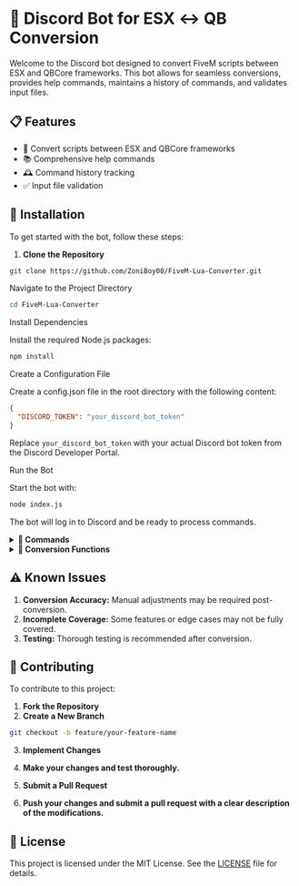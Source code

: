 # 🚀 Discord Bot for ESX ↔️ QB Conversion

Welcome to the Discord bot designed to convert FiveM scripts between ESX and QBCore frameworks. This bot allows for seamless conversions, provides help commands, maintains a history of commands, and validates input files.

## 📋 Features

- 🔄 Convert scripts between ESX and QBCore frameworks
- 📚 Comprehensive help commands
- 🕰️ Command history tracking
- ✅ Input file validation

## 🚀 Installation

To get started with the bot, follow these steps:

1. **Clone the Repository**

```bash
git clone https://github.com/ZoniBoy00/FiveM-Lua-Converter.git
```
Navigate to the Project Directory

```bash
cd FiveM-Lua-Converter
```
Install Dependencies

Install the required Node.js packages:

```bash
npm install
```
Create a Configuration File

Create a config.json file in the root directory with the following content:

```json
{
  "DISCORD_TOKEN": "your_discord_bot_token"
}
```
Replace ```your_discord_bot_token``` with your actual Discord bot token from the Discord Developer Portal.

Run the Bot

Start the bot with:

```bash
node index.js
```
The bot will log in to Discord and be ready to process commands.

<details>
<summary><strong>💬 Commands</strong></summary>
<br>

<div style="background-color: #f6f8fa; border: 1px solid #d0d7de; border-radius: 6px; padding: 16px;">
  <table>
    <tr>
      <th>Command</th>
      <th>Description</th>
      <th>Example</th>
    </tr>
    <tr>
      <td><code>!convert [type] [filename]</code></td>
      <td>Convert a script file</td>
      <td><code>!convert esx-to-qb script.lua</code></td>
    </tr>
    <tr>
      <td><code>!help</code></td>
      <td>Display available commands</td>
      <td><code>!help</code></td>
    </tr>
    <tr>
      <td><code>!history</code></td>
      <td>View recent commands</td>
      <td><code>!history</code></td>
    </tr>
    <tr>
      <td><code>!validate</code></td>
      <td>Validate file syntax</td>
      <td><code>!validate</code></td>
    </tr>
  </table>
</div>

</details>

<details>
<summary><strong>🔄 Conversion Functions</strong></summary>
<br>

<div style="background-color: #f6f8fa; border: 1px solid #d0d7de; border-radius: 6px; padding: 16px;">
  <h4>ESX to QBCore Conversion (esxToQb.js)</h4>
  <p>Converts ESX-specific functions and events to their QBCore counterparts. Handles core functions, game functions, and additional snippets.</p>
  
  <table>
    <tr>
      <th>ESX</th>
      <th>QBCore</th>
    </tr>
    <tr>
      <td><code>esx:onPlayerDeath</code></td>
      <td><code>hospital:server:SetDeathStatus</code></td>
    </tr>
    <tr>
      <td><code>ESX.GetPlayerData</code></td>
      <td><code>QBCore.Functions.GetPlayerData</code></td>
    </tr>
  </table>

  <br>

  <h4>QBCore to ESX Conversion (qbToEsx.js)</h4>
  <p>Converts QBCore-specific functions and events to their ESX counterparts. Covers core functions, game functions, and additional snippets.</p>
  
  <table>
    <tr>
      <th>QBCore</th>
      <th>ESX</th>
    </tr>
    <tr>
      <td><code>hospital:server:SetDeathStatus</code></td>
      <td><code>esx:onPlayerDeath</code></td>
    </tr>
    <tr>
      <td><code>QBCore.Functions.GetPlayerData</code></td>
      <td><code>ESX.GetPlayerData</code></td>
    </tr>
  </table>
</div>

</details>

## ⚠️ Known Issues

1. **Conversion Accuracy:** Manual adjustments may be required post-conversion.
2. **Incomplete Coverage:** Some features or edge cases may not be fully covered.
3. **Testing:** Thorough testing is recommended after conversion.

## 🤝 Contributing

To contribute to this project:

1. **Fork the Repository**
2. **Create a New Branch**

```bash
git checkout -b feature/your-feature-name
```
3. **Implement Changes**

4. **Make your changes and test thoroughly.**

5. **Submit a Pull Request**

6. **Push your changes and submit a pull request with a clear description of the modifications.**

## 📜 License
This project is licensed under the MIT License. See the [LICENSE](https://github.com/ZoniBoy00/FiveM-Lua-Converter/blob/main/LICENSE) file for details.
